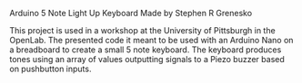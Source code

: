 Arduino 5 Note Light Up Keyboard
Made by Stephen R Grenesko

This project is used in a workshop at the University of Pittsburgh in the OpenLab. The presented code it meant to be used with an Arduino Nano on a breadboard to create a small 5 note keyboard.
The keyboard produces tones using an array of values outputting signals to a Piezo buzzer based on pushbutton inputs.

